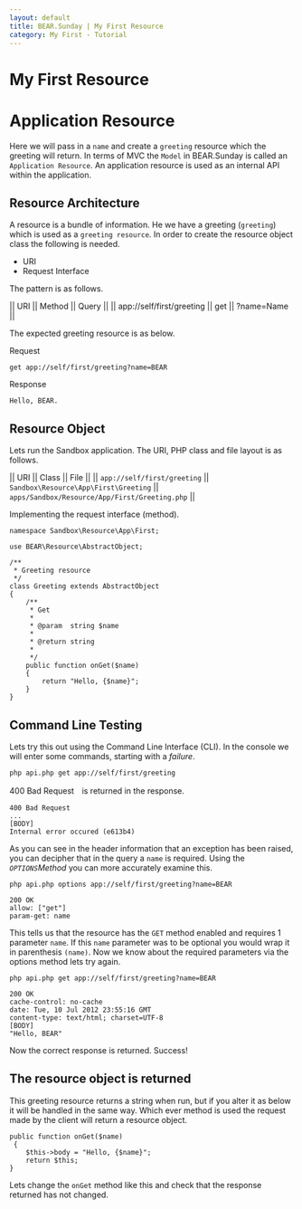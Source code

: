 ```yaml
---
layout: default
title: BEAR.Sunday | My First Resource
category: My First - Tutorial
--- 
```


# My First Resource
# Application Resource 

Here we will pass in a `name` and create a `greeting` resource which the greeting will return.
In terms of MVC the `Model` in BEAR.Sunday is called an `Application Resource`. 
An application resource is used as an internal API within the application.

## Resource Architecture 

A resource is a bundle of information. 
He we have a greeting (`greeting`) which is used as a `greeting resource`.
In order to create the resource object class the following is needed.

 * URI
 * Request Interface 

The pattern is as follows.

|| URI || Method || Query ||
|| app://self/first/greeting || get || ?name=Name ||

The expected greeting resource is as below.

Request
```
get app://self/first/greeting?name=BEAR
```
Response
```
Hello, BEAR.
```

## Resource Object 

Lets run the Sandbox application. The URI, PHP class and file layout is as follows. 


|| URI || Class || File ||
|| `app://self/first/greeting` || `Sandbox\Resource\App\First\Greeting` || `apps/Sandbox/Resource/App/First/Greeting.php` ||

Implementing the request interface (method).
```
namespace Sandbox\Resource\App\First;

use BEAR\Resource\AbstractObject;

/**
 * Greeting resource
 */
class Greeting extends AbstractObject
{
    /**
     * Get
     *
     * @param  string $name
     * 
     * @return string
     *
     */
    public function onGet($name)
    {
        return "Hello, {$name}";
    }
}
```


## Command Line Testing 

Lets try this out using the Command Line Interface (CLI). 
In the console we will enter some commands, starting with a *failure*.

```
php api.php get app://self/first/greeting
```
400 Bad Request　is returned in the response.
```
400 Bad Request
...
[BODY]
Internal error occured (e613b4)
```
As you can see in the header information that an exception has been raised, 
you can decipher that in the query a `name` is required. 
Using the *`OPTIONS`Method* you can more accurately examine this.

```
php api.php options app://self/first/greeting?name=BEAR
```

```
200 OK
allow: ["get"]
param-get: name
```

This tells us that the resource has the `GET` method enabled and requires 1 parameter `name`.
If this `name` parameter was to be optional you would wrap it in parenthesis `(name)`.
Now we know about the required parameters via the options method lets try again.
 

```
php api.php get app://self/first/greeting?name=BEAR
```
```
200 OK
cache-control: no-cache
date: Tue, 10 Jul 2012 23:55:16 GMT
content-type: text/html; charset=UTF-8
[BODY]
"Hello, BEAR"
```
Now the correct response is returned. Success!

## The resource object is returned 

This greeting resource returns a string when run, 
but if you alter it as below it will be handled in the same way.
Which ever method is used the request made by the client will return a resource object.

```
public function onGet($name)
 {
    $this->body = "Hello, {$name}";
    return $this;
}
```

Lets change the `onGet` method like this and check that the response returned has not changed.

